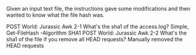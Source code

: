 Given an input text file, the instructions gave some modifications and then wanted to know what the file hash was.

POST World: Jurassic Awk 2-1
	What's the sha1 of the access.log? Simple, Get-FileHash -Algorithm SHA1
POST World: Jurassic Awk 2-2
	What's the sha1 of the file if you remove all HEAD requests?  Manually removed the HEAD requests

